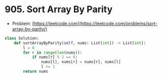 # 905. Sort Array By Parity

- Problem: [https://leetcode.com](https://leetcode.com/problems/sort-array-by-parity/)

```python
class Solution:
    def sortArrayByParity(self, nums: List[int]) -> List[int]:
        l = 0
        for r in range(len(nums)):
            if nums[r] % 2 == 0:
                nums[l], nums[r] = nums[r], nums[l]
                l += 1
        return nums
```